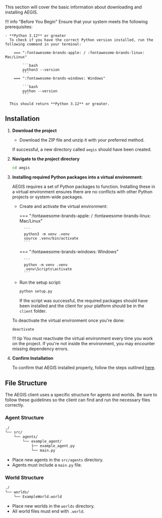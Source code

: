 This section will cover the basic information about downloading and installing AEGIS.

!!! info "Before You Begin"
    Ensure that your system meets the following prerequisites:

    - **Python 3.12** or greater  
      To check if you have the correct Python version installed, run the following command in your terminal:
      
        === ":fontawesome-brands-apple: / :fontawesome-brands-linux: Mac/Linux"
            
            ```bash
            python3 --version
            ```
        === ":fontawesome-brands-windows: Windows"
            
            ```bash
            python --version
            ```

      This should return **Python 3.12** or greater.

## Installation

1. **Download the project**
    - Download the ZIP file and unzip it with your preferred method.

    If successful, a new directory called `aegis` should have been created.

2. **Navigate to the project directory**

    ```bash
    cd aegis
    ```

3. **Installing required Python packages into a virtual environment:**

    AEGIS requires a set of Python packages to function. Installing these in a virtual
    environment ensures there are no conflicts with other Python projects or system-wide packages.

    - Create and activate the virtual environment:

        === ":fontawesome-brands-apple: / :fontawesome-brands-linux: Mac/Linux"
            
            ```
            python3 -m venv .venv
            source .venv/bin/activate
            ```
        === ":fontawesome-brands-windows: Windows"
            
            ```
            python -m venv .venv
            .venv\Scripts\activate
            ```

    - Run the setup script:
        
        ```bash
        python setup.py
        ```

        If the script was successful, the required packages should have been installed and the client for your platform
        should be in the `client` folder.
   
    To deactivate the virtual environment once you're done:

    ```bash
    deactivate
    ```

    !!! tip 
        You must reactivate the virtual environment every time you work on the project. 
        If you're not inside the environment, you may encounter missing dependency errors.

4. **Confirm Installation**

    To confirm that AEGIS installed properly, follow the steps outlined [here](./running-aegis.md).

## File Structure
The AEGIS client uses a specific structure for agents and worlds. Be sure to follow these
guidelines so the client can find and run the necessary files correctly.

### Agent Structure

```bash
./
└── src/
    └── agents/
        └── example_agent/
            ├── example_agent.py
            └── main.py
```

- Place new agents in the `src/agents` directory.
- Agents must include a `main.py` file. 

### World Structure

```bash
./
└── worlds/
    └── ExampleWorld.world
```

- Place new worlds in the `worlds` directory.
- All world files must end with `.world`.
